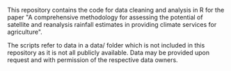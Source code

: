 This repository contains the code for data cleaning and analysis in R for the paper "A comprehensive methodology for assessing the potential of satellite and reanalysis rainfall estimates in providing climate services for agriculture".

The scripts refer to data in a data/ folder which is not included in this repository as it is not all publicly available. Data may be provided upon request and with permission of the respective data owners.
